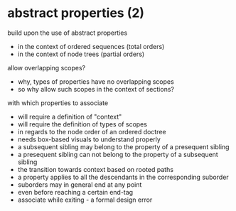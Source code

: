 
# abstract properties (2)

build upon the use of abstract properties
- in the context of ordered sequences (total orders)
- in the context of node trees (partial orders)

allow overlapping scopes?
- why, types of properties have no overlapping scopes
- so why allow such scopes in the context of sections?

with which properties to associate
- will require a definition of "context"
- will require the definition of types of scopes
- in regards to the node order of an ordered doctree
- needs box-based visuals to understand properly
- a subsequent sibling may belong to the property of a presequent sibling
- a presequent sibling can not belong to the property of a subsequent sibling
- the transition towards context based on rooted paths
- a property applies to all the descendants in the corresponding suborder
- suborders may in general end at any point
- even before reaching a certain end-tag
- associate while exiting - a formal design error
